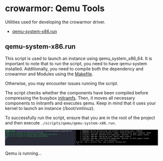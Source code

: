 # crowarmor: Qemu Tools

Utilities used for developing the crowarmor driver.

* [qemu-system-x86.run](#qemu-system-x86run)

## qemu-system-x86.run

This script is used to launch an instance using qemu_system_x86_64. It is important to note that to run the script, you need to have qemu-system installed. Additionally, you need to compile both the dependency and crowarmor and Modules using the [Makefile](../../../Makefile).

Otherwise, you may encounter issues running the script.

The script checks whether the components have been compiled before compressing the busybox [initramfs](../../../scripts/qemu/initramfs). Then, it moves all necessary components to initramfs and executes qemu. Keep in mind that it uses your kernel to launch an instance (/boot/vmlinuz).

To successfully run the script, ensure that you are in the root of the project and then execute `./scripts/qemu/qemu-system-x86.run`.

![qemu_system_x86](../../../assets/scripts/qemu/qemu_system_x86.png)

Qemu is running...
